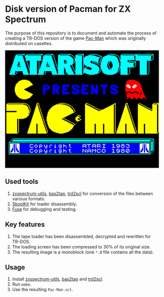 # Disk version of Pacman for ZX Spectrum

The purpose of this repository is to document and automate the process of creating a TR-DOS version of the game [Pac-Man](http://www.worldofspectrum.org/infoseekid.cgi?id=0003581) which was originally distributed on casettes.

<p align="center">
    <img src="https://raw.githubusercontent.com/morozov/pacman/master/png/screen.png" width="512" height="384" alt="Pac-Man">
</p>

## Used tools

1. [zxspectrum-utils](https://sourceforge.net/projects/zxspectrumutils/), [bas2tap](https://github.com/speccyorg/bas2tap), [trd2scl](http://www.worldofspectrum.org/pub/sinclair/tools/generic/trd2scl-1.0.0.tar.gz) for conversion of the files between various formats.
2. [SkoolKit](http://skoolkit.ca/) for loader disassembly.
3. [Fuse](https://sourceforge.net/projects/fuse-emulator/) for debugging and testing.

## Key features

1. The tape loader has been disassembled, decrypted and rewritten for TR-DOS.
2. The loading screen has been compressed to 30% of its original size.
3. The resulting image is a monoblock (one `*.B` file contains all the data).

## Usage

1. Install [zxspectrum-utils](https://sourceforge.net/projects/zxspectrumutils/), [bas2tap](https://github.com/speccyorg/bas2tap) and [trd2scl](http://www.worldofspectrum.org/pub/sinclair/tools/generic/trd2scl-1.0.0.tar.gz).
2. Run `make`.
3. Use the resulting `Pac-Man.scl`.
